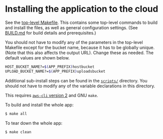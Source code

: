 # Installing the application to the cloud
See the [top-level Makefile](Makefile). This contains some top-level commands to build and install the files, as well as general configuration settings. (See [BUILD.md](BUILD.md) for build details and prerequisites.)

You should not have to modify any of the parameters in the top-level Makefile except for the bucket name, because it has to be globally unique. (Note that this also affects the output URL). Change these as needed. The default values are shown below.
```bash
HOST_BUCKET_NAME?=$(APP_PREFIX)hostbucket
UPLOAD_BUCKET_NAME?=$(APP_PREFIX)uploadsbucket
```

Additional sub-install steps can be found in the [`scripts/`](scripts) directory. You should not have to modify any of the variable declarations in this directory.

This requires [`aws-cli` version 2][aws-cli-v2] and GNU `make`.

To build and install the whole app:
```bash
$ make all
```

To tear down the whole app:
```bash
$ make clean
```

[aws-cli-v2]: https://docs.aws.amazon.com/cli/latest/userguide/install-cliv2.html